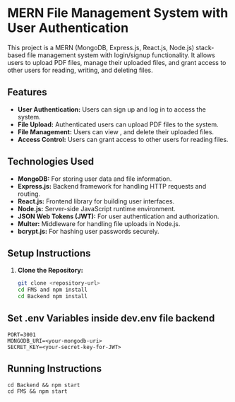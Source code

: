 # MERN File Management System with User Authentication

This project is a MERN (MongoDB, Express.js, React.js, Node.js) stack-based file management system with login/signup functionality. It allows users to upload PDF files, manage their uploaded files, and grant access to other users for reading, writing, and deleting files.

## Features

- **User Authentication:** Users can sign up and log in to access the system.
- **File Upload:** Authenticated users can upload PDF files to the system.
- **File Management:** Users can view , and delete their uploaded files.
- **Access Control:** Users can grant access to other users for reading files.

## Technologies Used

- **MongoDB:** For storing user data and file information.
- **Express.js:** Backend framework for handling HTTP requests and routing.
- **React.js:** Frontend library for building user interfaces.
- **Node.js:** Server-side JavaScript runtime environment.
- **JSON Web Tokens (JWT):** For user authentication and authorization.
- **Multer:** Middleware for handling file uploads in Node.js.
- **bcrypt.js:** For hashing user passwords securely.

## Setup Instructions

1. **Clone the Repository:**
   ```bash
   git clone <repository-url>
   cd FMS and npm install 
   cd Backend npm install

## Set .env Variables inside dev.env file backend

    PORT=3001
    MONGODB_URI=<your-mongodb-uri>
    SECRET_KEY=<your-secret-key-for-JWT>

## Running Instructions
    cd Backend && npm start
    cd FMS && npm start